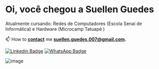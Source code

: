 # Oi, você chegou a Suellen Guedes

Atualmente cursando: Redes de Computadores (Escola Senai de Informática) e Hardware (Microcamp Tatuapé )

📫 How to **[contact](mailto:suellen.guedes.007@gmail.com)** me **[suellen.guedes.007@gmail.com](mailto:suellen.guedes.007@gmail.com).**


[![Linkedin Badge](https://img.shields.io/badge/LinkedIn-0077B5?style=for-the-badge&logo=linkedin&logoColor=white&link=https://www.linkedin.com/in/suellen-guedes-776972206/)](https://www.linkedin.com/in/suellen-guedes-776972206/)  [![WhatsApp Badge](https://img.shields.io/badge/WhatsApp-25D366?style=for-the-badge&logo=whatsapp&logoColor=white&link=https://api.whatsapp.com/send?phone=5511949151276)](https://api.whatsapp.com/send?phone=5511949151276)


![image](https://user-images.githubusercontent.com/78150890/120378304-a02c5200-c2f4-11eb-827f-ad0cca3fea80.png)









